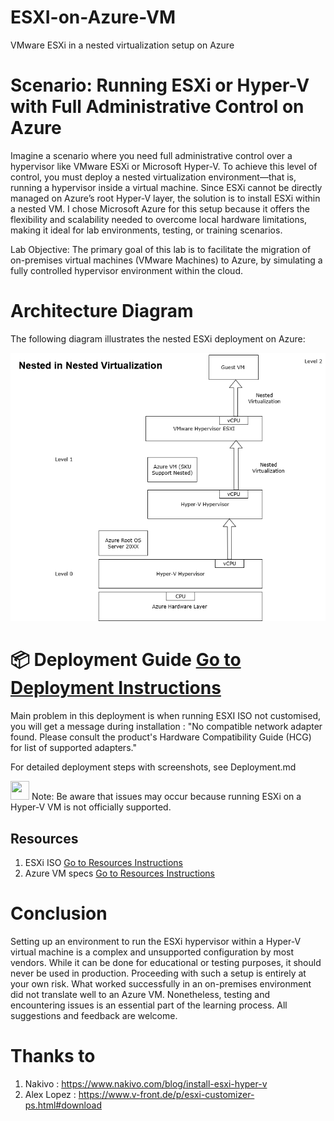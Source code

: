 # ESXI-on-Azure-VM
VMware ESXi in a nested virtualization setup on Azure

# Scenario: Running ESXi or Hyper-V with Full Administrative Control on Azure

Imagine a scenario where you need full administrative control over a hypervisor like VMware ESXi or Microsoft Hyper-V. To achieve this level of control, you must deploy a nested virtualization environment—that is, running a hypervisor inside a virtual machine.
Since ESXi cannot be directly managed on Azure’s root Hyper-V layer, the solution is to install ESXi within a nested VM. I chose Microsoft Azure for this setup because it offers the flexibility and scalability needed to overcome local hardware limitations, making it ideal for lab environments, testing, or training scenarios. 

Lab Objective:
The primary goal of this lab is to facilitate the migration of on-premises virtual machines (VMware Machines) to Azure, by simulating a fully controlled hypervisor environment within the cloud.

# Architecture Diagram

The following diagram illustrates the nested ESXi deployment on Azure:

![Architecture Diagram](images/Architecture-Diagram.png)

# 📦 Deployment Guide [Go to Deployment Instructions](Deployment.md)
Main problem in this deployment is when running ESXI ISO not customised, you will get a message during installation :
"No compatible network adapter found. Please consult the product's Hardware Compatibility Guide (HCG) for list of supported adapters." 


For detailed deployment steps with screenshots, see Deployment.md

<img width="30" height="30" src="https://github.com/user-attachments/assets/8f3fccee-4ff8-4f7e-8d40-ef66d415a724"/> Note: Be aware that issues may occur because running ESXi on a Hyper-V VM is not officially supported.

## Resources 

1. ESXi ISO [Go to Resources Instructions](Resources.md)
2. Azure VM specs [Go to Resources Instructions](Resources.md)


  
# Conclusion
Setting up an environment to run the ESXi hypervisor within a Hyper-V virtual machine is a complex and unsupported configuration by most vendors. While it can be done for educational or testing purposes, it should never be used in production. Proceeding with such a setup is entirely at your own risk. What worked successfully in an on-premises environment did not translate well to an Azure VM. Nonetheless, testing and encountering issues is an essential part of the learning process. All suggestions and feedback are welcome.

# Thanks to
1. Nakivo : https://www.nakivo.com/blog/install-esxi-hyper-v
2. Alex Lopez : https://www.v-front.de/p/esxi-customizer-ps.html#download
